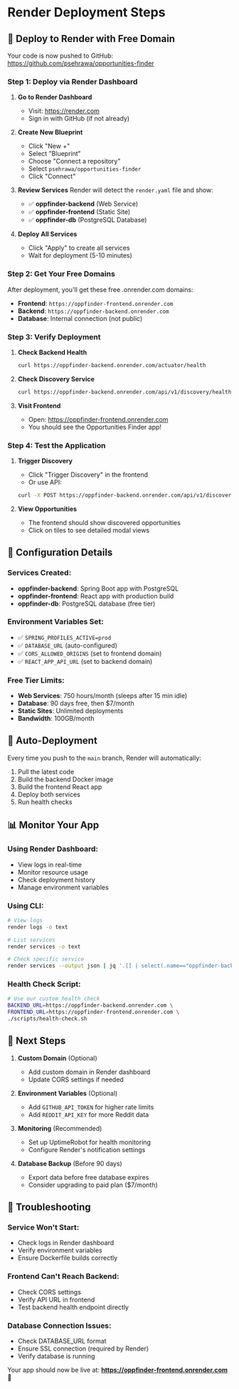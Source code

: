 # Render Deployment Steps

## 🚀 Deploy to Render with Free Domain

Your code is now pushed to GitHub: https://github.com/psehrawa/opportunities-finder

### Step 1: Deploy via Render Dashboard

1. **Go to Render Dashboard**
   - Visit: https://render.com
   - Sign in with GitHub (if not already)

2. **Create New Blueprint**
   - Click "New +"
   - Select "Blueprint"
   - Choose "Connect a repository"
   - Select `psehrawa/opportunities-finder`
   - Click "Connect"

3. **Review Services**
   Render will detect the `render.yaml` file and show:
   - ✅ **oppfinder-backend** (Web Service)
   - ✅ **oppfinder-frontend** (Static Site)  
   - ✅ **oppfinder-db** (PostgreSQL Database)

4. **Deploy All Services**
   - Click "Apply" to create all services
   - Wait for deployment (5-10 minutes)

### Step 2: Get Your Free Domains

After deployment, you'll get these free .onrender.com domains:

- **Frontend**: `https://oppfinder-frontend.onrender.com`
- **Backend**: `https://oppfinder-backend.onrender.com`
- **Database**: Internal connection (not public)

### Step 3: Verify Deployment

1. **Check Backend Health**
   ```bash
   curl https://oppfinder-backend.onrender.com/actuator/health
   ```

2. **Check Discovery Service**
   ```bash
   curl https://oppfinder-backend.onrender.com/api/v1/discovery/health
   ```

3. **Visit Frontend**
   - Open: https://oppfinder-frontend.onrender.com
   - You should see the Opportunities Finder app!

### Step 4: Test the Application

1. **Trigger Discovery**
   - Click "Trigger Discovery" in the frontend
   - Or use API: 
   ```bash
   curl -X POST https://oppfinder-backend.onrender.com/api/v1/discovery/trigger?limitPerSource=10
   ```

2. **View Opportunities**
   - The frontend should show discovered opportunities
   - Click on tiles to see detailed modal views

## 🔧 Configuration Details

### Services Created:
- **oppfinder-backend**: Spring Boot app with PostgreSQL
- **oppfinder-frontend**: React app with production build
- **oppfinder-db**: PostgreSQL database (free tier)

### Environment Variables Set:
- ✅ `SPRING_PROFILES_ACTIVE=prod`
- ✅ `DATABASE_URL` (auto-configured)
- ✅ `CORS_ALLOWED_ORIGINS` (set to frontend domain)
- ✅ `REACT_APP_API_URL` (set to backend domain)

### Free Tier Limits:
- **Web Services**: 750 hours/month (sleeps after 15 min idle)
- **Database**: 90 days free, then $7/month
- **Static Sites**: Unlimited deployments
- **Bandwidth**: 100GB/month

## 🔄 Auto-Deployment

Every time you push to the `main` branch, Render will automatically:
1. Pull the latest code
2. Build the backend Docker image
3. Build the frontend React app  
4. Deploy both services
5. Run health checks

## 📊 Monitor Your App

### Using Render Dashboard:
- View logs in real-time
- Monitor resource usage
- Check deployment history
- Manage environment variables

### Using CLI:
```bash
# View logs
render logs -o text

# List services
render services -o text

# Check specific service
render services --output json | jq '.[] | select(.name=="oppfinder-backend")'
```

### Health Check Script:
```bash
# Use our custom health check
BACKEND_URL=https://oppfinder-backend.onrender.com \
FRONTEND_URL=https://oppfinder-frontend.onrender.com \
./scripts/health-check.sh
```

## 🎯 Next Steps

1. **Custom Domain** (Optional)
   - Add custom domain in Render dashboard
   - Update CORS settings if needed

2. **Environment Variables** (Optional)
   - Add `GITHUB_API_TOKEN` for higher rate limits
   - Add `REDDIT_API_KEY` for more Reddit data

3. **Monitoring** (Recommended)
   - Set up UptimeRobot for health monitoring
   - Configure Render's notification settings

4. **Database Backup** (Before 90 days)
   - Export data before free database expires
   - Consider upgrading to paid plan ($7/month)

## 🚨 Troubleshooting

### Service Won't Start:
- Check logs in Render dashboard
- Verify environment variables
- Ensure Dockerfile builds correctly

### Frontend Can't Reach Backend:
- Check CORS settings
- Verify API URL in frontend
- Test backend health endpoint directly

### Database Connection Issues:
- Check DATABASE_URL format
- Ensure SSL connection (required by Render)
- Verify database is running

Your app should now be live at:
**https://oppfinder-frontend.onrender.com** 🎉